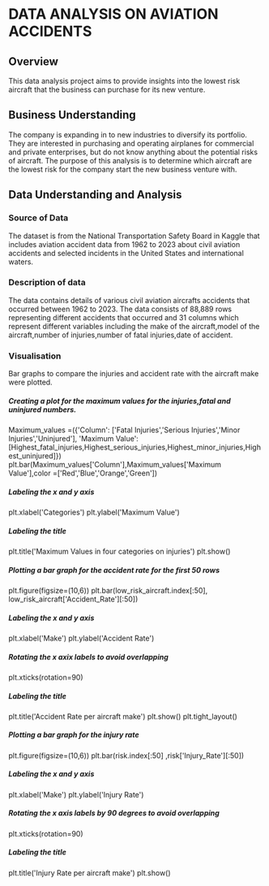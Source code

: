 # DATA ANALYSIS ON AVIATION ACCIDENTS

## Overview
This data analysis project aims to provide insights into the lowest risk aircraft that the business can purchase for its new venture.

## Business Understanding
The company is expanding in to new industries to diversify its portfolio. They are interested in purchasing and operating airplanes for commercial and private enterprises, but do not know anything about the potential risks of aircraft. 
The purpose of this analysis is to determine which aircraft are the lowest risk for the company start the new business venture with.

## Data Understanding and Analysis

### Source of Data
The dataset is from the National Transportation Safety Board in Kaggle that includes aviation accident data from 1962 to 2023 about civil aviation accidents and selected incidents in the United States and international waters.

### Description of data
The data contains details of various civil aviation aircrafts accidents that occurred between 1962 to 2023.
The data consists of 88,889 rows representing different accidents that occurred and 31 columns which represent different variables including the make of the aircraft,model of the aircraft,number of injuries,number of fatal injuries,date of accident.

### Visualisation
Bar graphs to compare the injuries and accident rate with the aircraft make were plotted.

##### Creating a plot for the maximum values for the injuries,fatal and uninjured numbers.
Maximum_values =({'Column': ['Fatal Injuries','Serious Injuries','Minor Injuries','Uninjured'], 'Maximum Value': [Highest_fatal_injuries,Highest_serious_injuries,Highest_minor_injuries,Highest_uninjured]})
plt.bar(Maximum_values['Column'],Maximum_values['Maximum Value'],color =['Red','Blue','Orange','Green'])
##### Labeling the x and y axis
plt.xlabel('Categories')
plt.ylabel('Maximum Value')
##### Labeling the title
plt.title('Maximum Values in four categories on injuries')
plt.show()

##### Plotting a bar graph for the accident rate for the first 50 rows
plt.figure(figsize=(10,6))
plt.bar(low_risk_aircraft.index[:50], low_risk_aircraft['Accident_Rate'][:50])
##### Labeling the x and y axis
plt.xlabel('Make')
plt.ylabel('Accident Rate')
##### Rotating the x axix labels to avoid overlapping
plt.xticks(rotation=90)
##### Labeling the title
plt.title('Accident Rate per aircraft make')
plt.show()
plt.tight_layout()

##### Plotting a bar graph for the injury rate
plt.figure(figsize=(10,6))
plt.bar(risk.index[:50] ,risk['Injury_Rate'][:50])
##### Labeling the x and y axis
plt.xlabel('Make')
plt.ylabel('Injury Rate')
##### Rotating the x axis labels by 90 degrees to avoid overlapping
plt.xticks(rotation=90)
##### Labeling the title
plt.title('Injury Rate per aircraft make')
plt.show()
